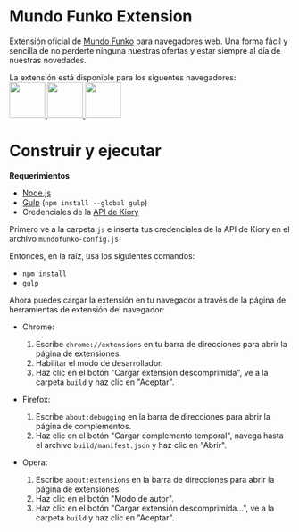 # Mundo Funko Extension

Extensión oficial de [Mundo Funko](http://mundofunko.com/) para navegadores web. 
Una forma fácil y sencilla de no perderte ninguna nuestras ofertas y estar siempre al día de nuestras novedades.

La extensión está disponible para los siguentes navegadores:<br>
<a href="https://chrome.google.com/webstore/detail/mundo-funko/goibikienfkamlekcdhlcobgnjmaoabh">
  <img src="https://camo.githubusercontent.com/cde444fe44e96d20e08f84573c1cbf4f4bcbe1c5/68747470733a2f2f696d6775722e636f6d2f334334694b4f302e706e67" height="64">
</a>
<a href="https://addons.opera.com/es/extensions/details/mundo-funko/">
  <img src="https://camo.githubusercontent.com/6762b4a97e65d1727ad824a520fa766559ba745b/687474703a2f2f696d6775722e636f6d2f6e534a396874552e706e67" height="64">
</a>
<a href="https://addons.mozilla.org/es/firefox/addon/mundo-funko/">
  <img src="https://camo.githubusercontent.com/683f0e8bd1f38384994477f0c39e95f4ebd6c28c/687474703a2f2f696d6775722e636f6d2f4a5850396a69722e706e67" height="64">
</a>


# Construir y ejecutar

**Requerimientos**

- [Node.js](https://nodejs.org/es/download/)
- [Gulp](http://gulpjs.com/) (`npm install --global gulp`)
- Credenciales de la [API de Kiory](http://api.kiory.pro)

Primero ve a la carpeta `js` e inserta tus credenciales de la API de Kiory en el archivo `mundofunko-config.js`

Entonces, en la raíz, usa los siguientes comandos:

- `npm install`
- `gulp`

Ahora puedes cargar la extensión en tu navegador a través de la página de herramientas de extensión del navegador:

- Chrome:
  1. Escribe `chrome://extensions` en tu barra de direcciones para abrir la página de extensiones.
  2. Habilitar el modo de desarrollador.
  3. Haz clic en el botón "Cargar extensión descomprimida", ve a la carpeta `build` y haz clic en "Aceptar".
  
- Firefox:
  1. Escribe `about:debugging` en la barra de direcciones para abrir la página de complementos.
  2. Haz clic en el botón "Cargar complemento temporal", navega hasta el archivo `build/manifest.json` y haz clic en "Abrir".
  
- Opera:
  1. Escribe `about:extensions` en la barra de direcciones para abrir la página de extensiones.
  2. Haz clic en el botón "Modo de autor".
  3. Haz clic en el botón "Cargar extensión descomprimida…", ve a la carpeta `build` y haz clic en "Aceptar".
